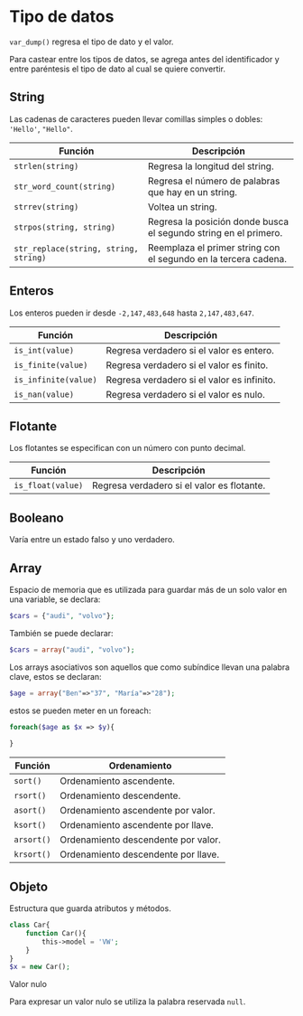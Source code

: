 # Tipo de datos

`var_dump()` regresa el tipo de dato y el valor. 

Para castear entre los tipos de datos, se agrega antes del identificador y entre paréntesis el tipo de dato al cual se quiere convertir. 

## String 

Las cadenas de caracteres pueden llevar comillas simples o dobles: `'Hello'`, `"Hello"`.

| Función                               | Descripción                                                  |
| ------------------------------------- | ------------------------------------------------------------ |
| `strlen(string)`                      | Regresa la longitud del string.                              |
| `str_word_count(string)`              | Regresa el número de palabras que hay en un string.          |
| `strrev(string)`                      | Voltea un string.                                            |
| `strpos(string, string)`              | Regresa la posición donde busca el segundo string en el primero. |
| `str_replace(string, string, string)` | Reemplaza el primer string con el segundo en la tercera cadena. |

## Enteros 

Los enteros pueden ir desde `-2,147,483,648` hasta `2,147,483,647`. 

| Función              | Descripción                                |
| -------------------- | ------------------------------------------ |
| `is_int(value)`      | Regresa verdadero si el valor es entero.   |
| `is_finite(value)`   | Regresa verdadero si el valor es finito.   |
| `is_infinite(value)` | Regresa verdadero si el valor es infinito. |
| `is_nan(value)`      | Regresa verdadero si el valor es nulo.     |

## Flotante 

Los flotantes se especifican con un número con punto decimal. 

| Función           | Descripción                                |
| ----------------- | ------------------------------------------ |
| `is_float(value)` | Regresa verdadero si el valor es flotante. |

## Booleano 

Varía entre un estado falso y uno verdadero. 

## Array 

Espacio de memoria que es utilizada para guardar más de un solo valor en una variable, se declara: 

~~~php
$cars = {"audi", "volvo"};
~~~

También se puede declarar: 

~~~php
$cars = array("audi", "volvo"); 
~~~

Los arrays asociativos son aquellos que como subíndice llevan una palabra clave, estos se declaran: 

~~~php
$age = array("Ben"=>"37", "María"=>"28");
~~~

estos se pueden meter en un foreach:

~~~php
foreach($age as $x => $y){
    
}
~~~

| Función    | Ordenamiento                        |
| ---------- | ----------------------------------- |
| `sort()`   | Ordenamiento ascendente.            |
| `rsort()`  | Ordenamiento descendente.           |
| `asort()`  | Ordenamiento ascendente por valor.  |
| `ksort()`  | Ordenamiento ascendente por llave.  |
| `arsort()` | Ordenamiento descendente por valor. |
| `krsort()` | Ordenamiento descendente por llave. |

## Objeto 

Estructura que guarda atributos y métodos. 

~~~php
class Car{
    function Car(){
        this->model = 'VW';
    }
}
$x = new Car();
~~~

Valor nulo 

Para expresar un valor nulo se utiliza la palabra reservada `null`. 